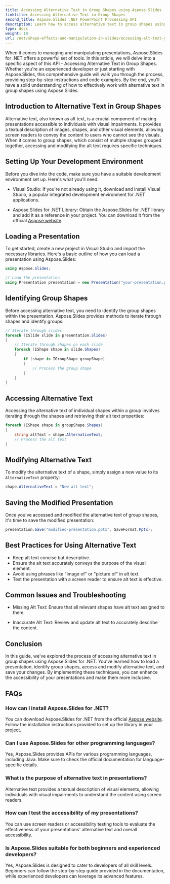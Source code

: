 ```yaml
---
title: Accessing Alternative Text in Group Shapes using Aspose.Slides
linktitle: Accessing Alternative Text in Group Shapes
second_title: Aspose.Slides .NET PowerPoint Processing API
description: Learn how to access alternative text in group shapes using Aspose.Slides for .NET. Step-by-step guide with code examples.
type: docs
weight: 10
url: /net/shape-effects-and-manipulation-in-slides/accessing-alt-text-group-shapes/
---
```


When it comes to managing and manipulating presentations, Aspose.Slides for .NET offers a powerful set of tools. In this article, we will delve into a specific aspect of this API - Accessing Alternative Text in Group Shapes. Whether you're an experienced developer or just starting with Aspose.Slides, this comprehensive guide will walk you through the process, providing step-by-step instructions and code examples. By the end, you'll have a solid understanding of how to effectively work with alternative text in group shapes using Aspose.Slides.

## Introduction to Alternative Text in Group Shapes

Alternative text, also known as alt text, is a crucial component of making presentations accessible to individuals with visual impairments. It provides a textual description of images, shapes, and other visual elements, allowing screen readers to convey the content to users who cannot see the visuals. When it comes to group shapes, which consist of multiple shapes grouped together, accessing and modifying the alt text requires specific techniques.

## Setting Up Your Development Environment

Before you dive into the code, make sure you have a suitable development environment set up. Here's what you'll need:

- Visual Studio: If you're not already using it, download and install Visual Studio, a popular integrated development environment for .NET applications.

- Aspose.Slides for .NET Library: Obtain the Aspose.Slides for .NET library and add it as a reference in your project. You can download it from the official [Aspose website](https://reference.aspose.com/slides/net/).

## Loading a Presentation

To get started, create a new project in Visual Studio and import the necessary libraries. Here's a basic outline of how you can load a presentation using Aspose.Slides:

```csharp
using Aspose.Slides;

// Load the presentation
using Presentation presentation = new Presentation("your-presentation.pptx");
```

## Identifying Group Shapes

Before accessing alternative text, you need to identify the group shapes within the presentation. Aspose.Slides provides methods to iterate through shapes and identify groups:

```csharp
// Iterate through slides
foreach (ISlide slide in presentation.Slides)
{
    // Iterate through shapes on each slide
    foreach (IShape shape in slide.Shapes)
    {
        if (shape is IGroupShape groupShape)
        {
            // Process the group shape
        }
    }
}
```

## Accessing Alternative Text

Accessing the alternative text of individual shapes within a group involves iterating through the shapes and retrieving their alt text properties:

```csharp
foreach (IShape shape in groupShape.Shapes)
{
    string altText = shape.AlternativeText;
    // Process the alt text
}
```

## Modifying Alternative Text

To modify the alternative text of a shape, simply assign a new value to its `AlternativeText` property:

```csharp
shape.AlternativeText = "New alt text";
```

## Saving the Modified Presentation

Once you've accessed and modified the alternative text of group shapes, it's time to save the modified presentation:

```csharp
presentation.Save("modified-presentation.pptx", SaveFormat.Pptx);
```

## Best Practices for Using Alternative Text

- Keep alt text concise but descriptive.
- Ensure the alt text accurately conveys the purpose of the visual element.
- Avoid using phrases like "image of" or "picture of" in alt text.
- Test the presentation with a screen reader to ensure alt text is effective.

## Common Issues and Troubleshooting

- Missing Alt Text: Ensure that all relevant shapes have alt text assigned to them.

- Inaccurate Alt Text: Review and update alt text to accurately describe the content.

## Conclusion

In this guide, we've explored the process of accessing alternative text in group shapes using Aspose.Slides for .NET. You've learned how to load a presentation, identify group shapes, access and modify alternative text, and save your changes. By implementing these techniques, you can enhance the accessibility of your presentations and make them more inclusive.

## FAQs

### How can I install Aspose.Slides for .NET?

You can download Aspose.Slides for .NET from the official [Aspose website](https://reference.aspose.com/slides/net/). Follow the installation instructions provided to set up the library in your project.

### Can I use Aspose.Slides for other programming languages?

Yes, Aspose.Slides provides APIs for various programming languages, including Java. Make sure to check the official documentation for language-specific details.

### What is the purpose of alternative text in presentations?

Alternative text provides a textual description of visual elements, allowing individuals with visual impairments to understand the content using screen readers.

### How can I test the accessibility of my presentations?

You can use screen readers or accessibility testing tools to evaluate the effectiveness of your presentations' alternative text and overall accessibility.

### Is Aspose.Slides suitable for both beginners and experienced developers?

Yes, Aspose.Slides is designed to cater to developers of all skill levels. Beginners can follow the step-by-step guide provided in the documentation, while experienced developers can leverage its advanced features.
